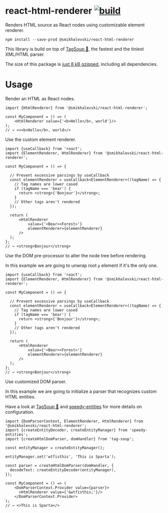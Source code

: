 # react-html-renderer [![build](https://github.com/smikhalevski/react-html-renderer/actions/workflows/master.yml/badge.svg?branch=master&event=push)](https://github.com/smikhalevski/react-html-renderer/actions/workflows/master.yml)

Renders HTML source as React nodes using customizable element renderer.

```shell
npm install --save-prod @smikhalevski/react-html-renderer
```

This library is build on top of [TagSoup 🍜](https://github.com/smikhalevski/tag-soup), the fastest and the tiniest
XML/HTML parser.

The size of this package is [just 8 kB gzipped](https://bundlephobia.com/package/@smikhalevski/react-html-renderer),
including all dependencies.

# Usage

Render an HTML as React nodes.

```tsx
import {HtmlRenderer} from '@smikhalevski/react-html-renderer';

const MyComponent = () => (
    <HtmlRenderer value={'<b>Hello</b>, world'}/>
);
// → <><b>Hello</b>, world</>
```

Use the custom element renderer.

```tsx
import {useCallback} from 'react';
import {ElementRenderer, HtmlRenderer} from '@smikhalevski/react-html-renderer';

const MyComponent = () => {

  // Prevent excessive parsings by useCallback
  const elementRenderer = useCallback<ElementRenderer>((tagName) => {
    // Tag names are lower cased
    if (tagName === 'bear') {
      return <strong>{'Bonjour'}</strong>;
    }
    // Other tags aren't rendered
  });

  return (
      <HtmlRenderer
          value={'<Bear><Forest>'}
          elementRenderer={elementRenderer}
      />
  );
};
// → <strong>Bonjour</strong>
```

Use the DOM pre-processor to alter the node tree before rendering.

In this example we are going to unwrap root `p` element if it's the only one.

```tsx
import {useCallback} from 'react';
import {ElementRenderer, HtmlRenderer} from '@smikhalevski/react-html-renderer';

const MyComponent = () => {

  // Prevent excessive parsings by useCallback
  const elementRenderer = useCallback<ElementRenderer>((tagName) => {
    // Tag names are lower cased
    if (tagName === 'bear') {
      return <strong>{'Bonjour'}</strong>;
    }
    // Other tags aren't rendered
  });

  return (
      <HtmlRenderer
          value={'<Bear><Forest>'}
          elementRenderer={elementRenderer}
      />
  );
};
// → <strong>Bonjour</strong>
```

Use customized DOM parser.

In this example we are going to initialize a parser that recognizes custom HTML entities.

Have a look at [TagSoup 🍜](https://github.com/smikhalevski/tag-soup)
and [speedy-entities](https://github.com/smikhalevski/speedy-entities) for more details on configuration.

```tsx
import {DomParserContext, ElementRenderer, HtmlRenderer} from '@smikhalevski/react-html-renderer';
import {createEntityDecoder, createEntityManager} from 'speedy-entities';
import {createHtmlDomParser, domHandler} from 'tag-soup';

const entityManager = createEntityManager();

entityManager.set('wtfisthis', 'This is Sparta');

const parser = createHtmlDomParser(domHandler, {
  decodeText: createEntityDecoder(entityManager),
});

const MyComponent = () => (
    <DomParserContext.Provider value={parser}>
      <HtmlRenderer value={'&wtfisthis;'}/>
    </DomParserContext.Provider>
);
// → <>This is Sparta</>
```
